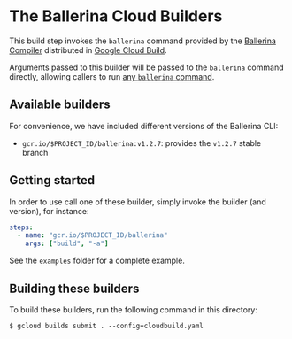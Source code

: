 # The Ballerina Cloud Builders

This build step invokes the `ballerina` command provided by the [Ballerina Compiler](https://ballerina.io) distributed in [Google Cloud Build](cloud.google.com/cloud-build/).

Arguments passed to this builder will be passed to the `ballerina` command directly,
allowing callers to run [any `ballerina`
command](https://ballerina.io/learn/cli-commands/).

## Available builders

For convenience, we have included different versions of the Ballerina CLI:

- `gcr.io/$PROJECT_ID/ballerina:v1.2.7`: provides the `v1.2.7` stable branch

## Getting started

In order to use call one of these builder, simply invoke the builder (and version), for instance:

```yaml
steps:
  - name: "gcr.io/$PROJECT_ID/ballerina"
    args: ["build", "-a"]
```

See the `examples` folder for a complete example.

## Building these builders

To build these builders, run the following command in this directory:

```shell
$ gcloud builds submit . --config=cloudbuild.yaml
```
